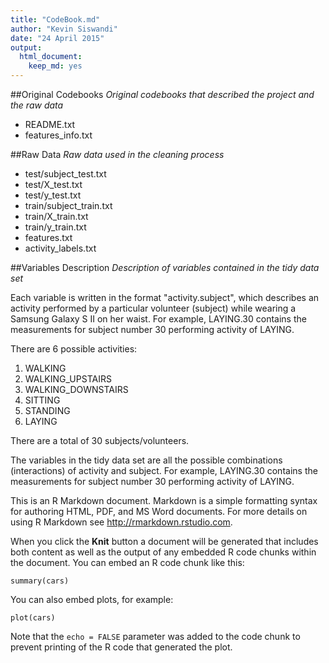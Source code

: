 ```yaml
---
title: "CodeBook.md"
author: "Kevin Siswandi"
date: "24 April 2015"
output:
  html_document:
    keep_md: yes
---
```


##Original Codebooks
_Original codebooks that described the project and the raw data_

* README.txt
* features_info.txt

##Raw Data
_Raw data used in the cleaning process_
* test/subject_test.txt
* test/X_test.txt
* test/y_test.txt
* train/subject_train.txt
* train/X_train.txt
* train/y_train.txt
* features.txt
* activity_labels.txt

##Variables Description
_Description of variables contained in the tidy data set_

Each variable is written in the format "activity.subject", which describes an activity performed by a particular volunteer (subject) while wearing a Samsung Galaxy S II on her waist. For example, LAYING.30 contains the measurements for subject number 30 performing activity of LAYING.

There are 6 possible activities:

1. WALKING
2. WALKING_UPSTAIRS
3. WALKING_DOWNSTAIRS
4. SITTING
5. STANDING
6. LAYING

There are a total of 30 subjects/volunteers.

The variables in the tidy data set are all the possible combinations (interactions) of activity and subject. For example, LAYING.30 contains the measurements for subject number 30 performing activity of LAYING.


This is an R Markdown document. Markdown is a simple formatting syntax for authoring HTML, PDF, and MS Word documents. For more details on using R Markdown see <http://rmarkdown.rstudio.com>.

When you click the **Knit** button a document will be generated that includes both content as well as the output of any embedded R code chunks within the document. You can embed an R code chunk like this:

```{r}
summary(cars)
```

You can also embed plots, for example:

```{r, echo=FALSE}
plot(cars)
```

Note that the `echo = FALSE` parameter was added to the code chunk to prevent printing of the R code that generated the plot.
